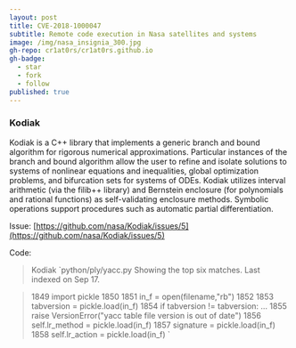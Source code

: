 ```yaml
---
layout: post
title: CVE-2018-1000047
subtitle: Remote code execution in Nasa satellites and systems
image: /img/nasa_insignia_300.jpg
gh-repo: cr1at0rs/cr1at0rs.github.io
gh-badge:
  - star
  - fork
  - follow
published: true
---
```

### Kodiak

Kodiak is a C++ library that implements a generic branch and bound algorithm for rigorous numerical approximations. Particular instances of the branch and bound algorithm allow the user to refine and isolate solutions to systems of nonlinear equations and inequalities, global optimization problems, and bifurcation sets for systems of ODEs. Kodiak utilizes interval arithmetic (via the filib++ library) and Bernstein enclosure (for polynomials and rational functions) as self-validating enclosure methods. Symbolic operations support procedures such as automatic partial differentiation.

Issue: [https://github.com/nasa/Kodiak/issues/5](https://github.com/nasa/Kodiak/issues/5)

Code:
> Kodiak
`python/ply/yacc.py
Showing the top six matches. Last indexed on Sep 17.

> 1849	import pickle
1850
1851	in_f = open(filename,"rb")
1852
1853	tabversion = pickle.load(in_f)
1854	if tabversion != tabversion:
…
1855	raise VersionError("yacc table file version is out of date")
1856	self.lr_method = pickle.load(in_f)
1857	signature = pickle.load(in_f)
1858	self.lr_action = pickle.load(in_f)	`


